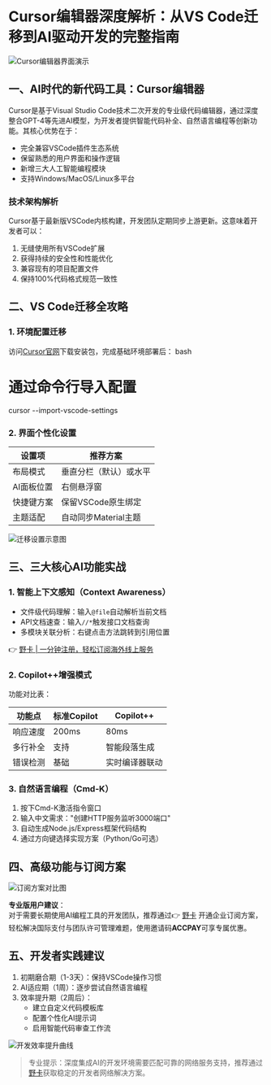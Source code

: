 # Cursor编辑器深度解析：从VS Code迁移到AI驱动开发的完整指南

![Cursor编辑器界面演示](https://bbtdd.com/wp-content/uploads/img/2528760244706951.webp)

## 一、AI时代的新代码工具：Cursor编辑器
Cursor是基于Visual Studio Code技术二次开发的专业级代码编辑器，通过深度整合GPT-4等先进AI模型，为开发者提供智能代码补全、自然语言编程等创新功能。其核心优势在于：
- 完全兼容VSCode插件生态系统
- 保留熟悉的用户界面和操作逻辑
- 新增三大人工智能编程模块
- 支持Windows/MacOS/Linux多平台

### 技术架构解析
Cursor基于最新版VSCode内核构建，开发团队定期同步上游更新。这意味着开发者可以：
1. 无缝使用所有VSCode扩展
2. 获得持续的安全性和性能优化
3. 兼容现有的项目配置文件
4. 保持100%代码格式规范一致性

## 二、VS Code迁移全攻略
### 1. 环境配置迁移
访问[Cursor官网](https://cursor.sh)下载安装包，完成基础环境部署后：
bash
# 通过命令行导入配置
cursor --import-vscode-settings


### 2. 界面个性化设置
| 设置项          | 推荐方案                 |
|-----------------|--------------------------|
| 布局模式        | 垂直分栏（默认）或水平   |
| AI面板位置      | 右侧悬浮窗               |
| 快捷键方案      | 保留VSCode原生绑定       |
| 主题适配        | 自动同步Material主题     |

![迁移设置示意图](https://bbtdd.com/wp-content/uploads/img/2824427489.webp)

## 三、三大核心AI功能实战
### 1. 智能上下文感知（Context Awareness）
- 文件级代码理解：输入`@file`自动解析当前文档
- API文档速查：输入`//*`触发接口文档查询
- 多模块关联分析：右键点击方法跳转到引用位置

👉 [野卡 | 一分钟注册，轻松订阅海外线上服务](https://bbtdd.com/yeka)

### 2. Copilot++增强模式
功能对比表：

| 功能点       | 标准Copilot | Copilot++      |
|-------------|-------------|----------------|
| 响应速度     | 200ms       | 80ms           |
| 多行补全     | 支持        | 智能段落生成   |
| 错误检测     | 基础        | 实时编译器联动 |

### 3. 自然语言编程（Cmd-K）
1. 按下Cmd-K激活指令窗口
2. 输入中文需求："创建HTTP服务监听3000端口"
3. 自动生成Node.js/Express框架代码结构
4. 通过方向键选择实现方案（Python/Go可选）

## 四、高级功能与订阅方案
![订阅方案对比图](https://bbtdd.com/wp-content/uploads/img/449605107.webp)

**专业版用户建议**：  
对于需要长期使用AI编程工具的开发团队，推荐通过👉 [野卡](https://bbtdd.com/yeka) 开通企业订阅方案，轻松解决国际支付与团队许可管理难题，使用邀请码**ACCPAY**可享专属优惠。

## 五、开发者实践建议
1. 初期磨合期（1-3天）：保持VSCode操作习惯
2. AI适应期（1周）：逐步尝试自然语言编程
3. 效率提升期（2周后）：
   - 建立自定义代码模板库
   - 配置个性化AI提示词
   - 启用智能代码审查工作流

![开发效率提升曲线](https://bbtdd.com/wp-content/uploads/img/7616775805.webp)

> 专业提示：深度集成AI的开发环境需要匹配可靠的网络服务支持，推荐通过[野卡](https://bbtdd.com/yeka)获取稳定的开发者网络解决方案。